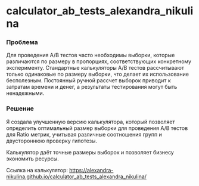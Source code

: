 # calculator_ab_tests_alexandra_nikulina
### Проблема

Для проведения A/B тестов часто необходимы выборки, которые различаются по размеру в пропорциях, соответствующих конкретному эксперименту. Стандартные калькуляторы A/B тестов рассчитывают только одинаковые по размеру выборки, что делает их использование бесполезным. Постоянный ручной рассчет выборок приводит к затратам времени и денег, а результаты тестирования могут быть ненадежными. 

### Решение

Я создала улучшенную версию калькулятора, который позволяет определить оптимальный размер выборки для проведения A/B тестов для Ratio метрик, учитывая различные соотношения групп и двустороннюю проверку гипотезы.

Калькулятор даёт точные размеры выборок и позволяет бизнесу экономить ресурсы.

Ссылка на калькулятор:  https://alexandra-nikulina.github.io/calculator_ab_tests_alexandra_nikulina/
